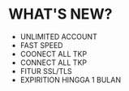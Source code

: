 # WHAT'S NEW?
+ UNLIMITED ACCOUNT
+ FAST SPEED
+ COONECT ALL TKP
+ CONNECT ALL TKP
+ FITUR SSL/TLS
+ EXPIRITION HINGGA 1 BULAN
